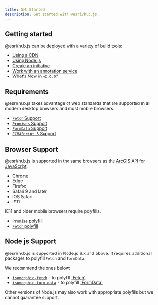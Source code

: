 ```yaml
---
title: Get Started
description: Get started with @esri/hub.js.
---
```


## Getting started

@esri/hub.js can be deployed with a variety of build tools:

* [Using a CDN](./from-a-cdn/)
* [Using Node.js](./node/)
* [Create an initiative](./create-an-initiative/)
* [Work with an annotation service](./work-with-annotations/)
* [What's New in `v2.0.0`?](./whats-new-v2-0/)

<!-- * [Using ES6 modules](./using-es6/) -->

## Requirements

@esri/hub.js takes advantage of web standards that are supported in all modern desktop browsers and most mobile browsers.

* [`Fetch` Support](https://caniuse.com/#feat=fetch)
* [`Promises` Support](https://caniuse.com/#feat=promises)
* [`FormData` Support](https://caniuse.com/#feat=xhr2)
* [`ECMAScript 5` Support](https://caniuse.com/#feat=es5)

## Browser Support

@esri/hub.js is supported in the same browsers as the [ArcGIS API for JavaScript](https://developers.arcgis.com/javascript/latest/guide/system-requirements/index.html#supported-browsers).

* Chrome
* Edge
* Firefox
* Safari 9 and later
* iOS Safari
* IE11

IE11 and older mobile browsers require polyfills.

* [`Promise` polyfill](https://github.com/stefanpenner/es6-promise)
* [`Fetch` polyfill](https://github.com/matthew-andrews/isomorphic-fetch)

## Node.js Support

@esri/hub.js is supported in Node.js 6.x and above. It requires additional packages to polyfill `Fetch` and `FormData`.

We recommend the ones below:

* [`isomorphic-fetch`](https://www.npmjs.com/package/isomorphic-fetch) - to polyfill ['Fetch'](https://developer.mozilla.org/en-US/docs/Web/API/Fetch_API)
* [`isomorphic-form-data`](https://github.com/form-data/isomorphic-form-data) - to polyfill ['FormData'](https://developer.mozilla.org/en-US/docs/Web/API/FormData)

Other versions of Node.js may also work with appropriate polyfills but we cannot guarantee support.